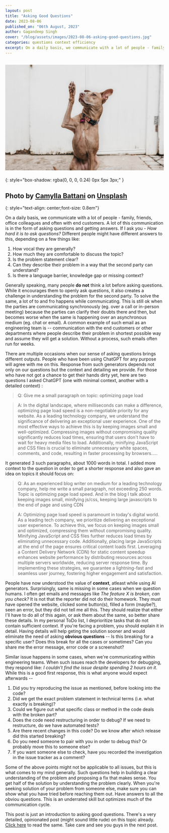 ```yaml
---
layout: post
title: "Asking Good Questions"
date: 2023-08-06
published_on: "06th August, 2023"
author: Gagandeep Singh
cover: "/blog/assets/images/2023-08-06-asking-good-questions.jpg"
categories: questions context efficiency
excerpt: On a daily basis, we communicate with a lot of people - family, friends, office colleagues and often with end customers. A lot of this communication is in the form of asking questions and getting answers.
---
```


![cover-photo](/blog/assets/images/2023-08-06-asking-good-questions.jpg)
---
{: style="box-shadow: rgba(0, 0, 0, 0.24) 0px 5px 3px;"
}

Photo by <a href="https://unsplash.com/@camylla93">Camylla Battani</a> on <a href="https://unsplash.com/photos/AoqgGAqrLpU?utm_source=unsplash&utm_medium=referral&utm_content=creditCopyText">Unsplash</a>
---
{: style="text-align: center;font-size: 0.8em"}

On a daily basis, we communicate with a lot of people - family, friends, office colleagues and often with end customers. A lot of this communication is in the form of asking questions and getting answers. If I ask you - _How hard it is to ask questions?_ Different people might have different answers to this, depending on a few things like:

1. How vocal they are generally?
2. How much they are comfortable to discuss the topic?
3. Is the problem statement clear?
4. Can they describe their problem in a way that the second party can understand?
5. Is there a language barrier, knowledge gap or missing context?

Generally speaking, many people **do not** think a lot before asking questions. While it encourages them to openly ask questions, it also creates a challenge in understanding the problem for the second party. To solve the same, a lot of to and fro happens while communicating. This is still ok when the parties are communicating synchronously (eg. over a call or in-person meeting) because the parties can clarify their doubts there and then, but becomes worse when the same is happening over an asynchronous medium (eg. chat or email). A common example of such email as an engineering team is -- communication with the end customers or other departments where people describe their problem in shortest possible way and assume they will get a solution. Without a process, such emails often run for weeks.

There are multiple occasions when our sense of asking questions brings different outputs. People who have been using ChatGPT for any purpose will agree with me on this. Response from such generators depends not only on our questions but the context and detailing we provide. For those who have not got a chance to get their hands dirty yet, here are two questions I asked ChatGPT (one with minimal context, another with a detailed context) :

> Q: Give me a small paragraph  on topic:  optimizing page load

> A: In the digital landscape, where milliseconds can make a difference, optimizing page load speed is a non-negotiable priority for any website. As a leading technology company, we understand the significance of delivering an exceptional user experience. One of the most effective ways to achieve this is by keeping images small and well-optimized. Compressing images without compromising quality significantly reduces load times, ensuring that users don't have to wait for heavy media files to load. Additionally, minifying JavaScript and CSS files is crucial to eliminate unnecessary white spaces, comments, and code, resulting in faster processing by browsers.....

It generated 3 such paragraphs, about 1000 words in total. I added more context to the question in order to get a shorter response and also gave an idea on topics it should focus on:

> Q: As an experienced blog writer on medium for a leading technology company, help me write a small paragraph, not exceeding 250 words. Topic is optimizing page load speed. And in the blog I talk about keeping images small, minifying js/css, keeping large javascripts to the end of page and using CDN

> A: Optimizing page load speed is paramount in today's digital world. As a leading tech company, we prioritize delivering an exceptional user experience. To achieve this, we focus on keeping images small and optimized, compressing them without compromising quality. Minifying JavaScript and CSS files further reduces load times by eliminating unnecessary code. Additionally, placing large JavaScripts at the end of the page ensures critical content loads first. Leveraging a Content Delivery Network (CDN) for static content speedup enhances website performance by distributing resources across multiple servers worldwide, reducing server response time. By implementing these strategies, we guarantee a lightning-fast and seamless user journey, fostering higher engagement and satisfaction.

People have now understood the value of **context**, atleast while using AI generators. Surprisingly, same is missing in some cases when we question humans. I often get emails and messages like *The feature X is broken, can you check?* It is not that the reporter did not do their homework. They must have opened the website, clicked some button(s), filled a form (maybe?), seen an error, but they did not tell me all this. They should realize that either I'll have to do all of this again, or ask them about the same, so better share these details. In my personal ToDo list, I deprioritize tasks that do not contain sufficient context. If you're facing a problem, you should explain it in detail. Having details will help geting the solution sooner and would eliminate the need of asking **obvious questions** -- Is this breaking for a specific user? Does this break for all the cases or sometimes? Can you share me the error message, error code or a screenshot?

Similar issue happens in some cases, when we're communicating within engineering teams. When such issues reach the developers for debugging, they respond like: _I couldn't find the issue despite spending 2 hours on it_. While this is a good first response, this is what anyone would expect afterwards --
1. Did you try reproducing the issue as mentioned, before looking into the code?
2. Did we get the exact problem statement in technical terms (i.e. what exactly is breaking)?
3. Could we figure out what specific class or method in the code deals with the broken part?
4. Does the code need restructuring in order to debug? If we need to restructure, do we have automated tests?
5. Are there recent changes in this code? Do we know after which release did this started breaking?
6. Do you need someone to pair with you in order to debug this? Or probably move this to someone else?
7. If you want someone else to check, have you recorded the investigation in the issue tracker as a comment?

Some of the above points might not be applicable to all issues, but this is what comes to my mind generally. Such questions help in building a clear understanding of the problem and proposing a fix that makes sense. You get half of the solution by understanding the problem clearly. When you're seeking solution of your problem from someone else, make sure you can show what you have tried before reaching them out. Have answers to all the obviou questions. This is an underrated skill but optimizes much of the communication cycle.

This post is just an introduction to asking good questions. There's a very detailed, opinionated post (might sound little rude) on this topic already. [Click here](http://www.catb.org/~esr/faqs/smart-questions.html) to read the same. Take care and see you guys in the next post.


